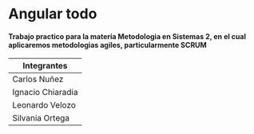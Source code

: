 # Angular todo

#### Trabajo practico para la materia Metodologia en Sistemas 2, en el cual aplicaremos metodologias agiles, particularmente SCRUM  

| Integrantes  |
| ----------- | 
| Carlos Nuñez | 
| Ignacio Chiaradia |
| Leonardo Velozo |
| Silvania Ortega |
